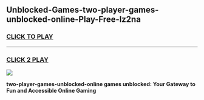 
## Unblocked-Games-two-player-games-unblocked-online-Play-Free-lz2na
<h3>
<a href="https://premium76.site?title=two-player-games-unblocked-online&ref=18A1">CLICK TO PLAY</a></h3>
<hr>

<h3>
<a href="https://premium76.site?title=two-player-games-unblocked-online&ref=18A1">CLICK 2 PLAY</a>
  
</h3>

<a href="https://premium76.site?title=two-player-games-unblocked-online&ref=18A1"><img src="https://clearcache.store/games.png"></a>


**two-player-games-unblocked-online games unblocked: Your Gateway to Fun and Accessible Online Gaming**
